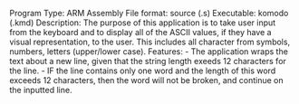 Program Type:   ARM Assembly
File format:    source (.s)
Executable:     komodo (.kmd)
Description:    The purpose of this application is to take user input from the keyboard and to display all of the ASCII values, if they have a visual representation, to the user. This includes all character from symbols, numbers, letters (upper/lower case).
Features:       - The application wraps the text about a new line, given that the string length exeeds 12 characters for the line.
                - IF the line contains only one word and the length of this word exceeds 12 characters, then the word will not be broken, and continue on the inputted line.

